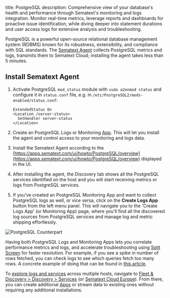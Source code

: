 title: PostgreSQL
description: Comprehensive view of your database's health and performance through Sematext's monitoring and logs integration. Monitor real-time metrics, leverage reports and dashboards for proactive issue identification, while diving deeper into statement durations and user access logs for extensive analysis and troubleshooting.

PostgreSQL is a powerful open-source relational database management system (RDBMS) known for its robustness, extensibility, and compliance with SQL standards. The [Sematext Agent](https://sematext.com/docs/agents/sematext-agent/) collects PostgreSQL metrics and logs, transmits them to Sematext Cloud; installing the agent takes less than 5 minutes.

## Install Sematext Agent

1.  Activate PostgreSQL `mod_status` module with `sudo a2enmod status` and configure it in `status.conf` file, e.g. in `/etc/PostgreSQL2/mods-enabled/status.conf`:

        ExtendedStatus On
        <Location /server-status>
          SetHandler server-status
        </Location>

2. Create an PostgreSQL Logs or Monitoring [App](https://sematext.com/docs/guide/app-guide/). This will let you install the agent and control access to your monitoring and logs data.
3. Install the Sematext Agent according to the [https://apps.sematext.com/ui/howto/PostgreSQL/overview](https://apps.sematext.com/ui/howto/PostgreSQL/overview) displayed in the UI.
4. After installing the agent, the Discovery tab shows all the PostgreSQL services identified on the host and you will start receiving metrics or logs from PostgreSQL services.
5. If you've created an PostgreSQL Monitoring App and want to collect PostgreSQL logs as well, or vice versa, click on the **Create Logs App** button from the left menu panel. This will navigate you to the 'Create Logs App' (or Monitoring App) page, where you'll find all the discovered log sources from PostgreSQL services and manage log and metric shipping effortlessly.

![PostgreSQL Counterpart](../images/integrations/PostgreSQL-counterpart.gif)

Having both PostgreSQL Logs and Monitoring Apps lets you correlate performance metrics and logs, and accelerate troubleshooting using [Split Screen](https://sematext.com/docs/guide/split-screen/) for faster resolution. For example, if you see a spike in number of rows fetched, you can check logs to see which queries fetch too many rows. A concrete example of doing that can be found in [this article](https://sematext.com/blog/postgresql-slow-queries/).

To [explore logs and services](https://sematext.com/docs/monitoring/autodiscovery/) across multiple hosts, navigate to [Fleet & Discovery > Discovery > Services](https://apps.sematext.com/ui/fleet-and-discovery/discovery/services) (or  [Sematext Cloud Europe](https://apps.eu.sematext.com/ui/fleet-and-discovery/discovery/services)). From there, you can create additional [Apps](https://sematext.com/docs/guide/app-guide/) or stream data to existing ones without requiring any additional installations. 

